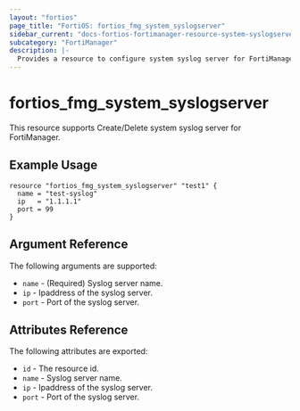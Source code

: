 ```yaml
---
layout: "fortios"
page_title: "FortiOS: fortios_fmg_system_syslogserver"
sidebar_current: "docs-fortios-fortimanager-resource-system-syslogserver"
subcategory: "FortiManager"
description: |-
  Provides a resource to configure system syslog server for FortiManager.
---
```


# fortios_fmg_system_syslogserver
This resource supports Create/Delete system syslog server for FortiManager.

## Example Usage
```hc
resource "fortios_fmg_system_syslogserver" "test1" {
  name = "test-syslog"
  ip   = "1.1.1.1"
  port = 99
}
```

## Argument Reference
The following arguments are supported:

* `name` - (Required) Syslog server name.
* `ip` - Ipaddress of the syslog server.
* `port` - Port of the syslog server.

## Attributes Reference
The following attributes are exported:

* `id` - The resource id.
* `name` - Syslog server name.
* `ip` - Ipaddress of the syslog server.
* `port` - Port of the syslog server.
